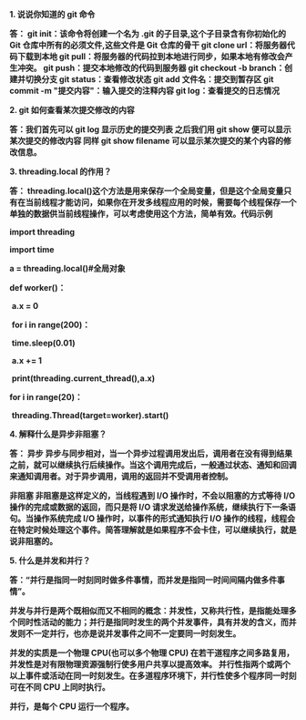 **1. 说说你知道的 git 命令**

**答： git init：该命令将创建一个名为 .git 的子目录,这个子目录含有你初始化的 Git 仓库中所有的必须文件,这些文件是 Git 仓库的骨干 git clone url：将服务器代码下载到本地 git pull：将服务器的代码拉到本地进行同步，如果本地有修改会产生冲突。 git push：提交本地修改的代码到服务器 git checkout -b branch：创建并切换分支 git status：查看修改状态 git add 文件名：提交到暂存区 git commit -m "提交内容"：输入提交的注释内容 git log：查看提交的日志情况**



**2. git 如何查看某次提交修改的内容**

**答：我们首先可以 git log 显示历史的提交列表 之后我们用 git show 便可以显示某次提交的修改内容 同样 git show filename 可以显示某次提交的某个内容的修改信息。**



**3. threading.local 的作用？**

**答： threading.local()这个方法是用来保存一个全局变量，但是这个全局变量只有在当前线程才能访问，如果你在开发多线程应用的时候，需要每个线程保存一个单独的数据供当前线程操作，可以考虑使用这个方法，简单有效。代码示例**

**import threading**

**import time**

**a = threading.local()#全局对象**

**def worker()：**

​    **a.x = 0**

​    **for i in range(200)：**

​        **time.sleep(0.01)**

​        **a.x += 1**

​    **print(threading.current_thread(),a.x)**

**for i in range(20)：**

​    **threading.Thread(target=worker).start()**



**4. 解释什么是异步非阻塞？**

**答： 异步 异步与同步相对，当一个异步过程调用发出后，调用者在没有得到结果之前，就可以继续执行后续操作。当这个调用完成后，一般通过状态、通知和回调来通知调用者。对于异步调用，调用的返回并不受调用者控制。**

**非阻塞 非阻塞是这样定义的，当线程遇到 I/O 操作时，不会以阻塞的方式等待 I/O 操作的完成或数据的返回，而只是将 I/O 请求发送给操作系统，继续执行下一条语句。当操作系统完成 I/O 操作时，以事件的形式通知执行 I/O 操作的线程，线程会在特定时候处理这个事件。简答理解就是如果程序不会卡住，可以继续执行，就是说非阻塞的。**



**5. 什么是并发和并行？**

**答：“并行是指同一时刻同时做多件事情，而并发是指同一时间间隔内做多件事情”。**

**并发与并行是两个既相似而又不相同的概念：并发性，又称共行性，是指能处理多个同时性活动的能力；并行是指同时发生的两个并发事件，具有并发的含义，而并发则不一定并行，也亦是说并发事件之间不一定要同一时刻发生。**

**并发的实质是一个物理 CPU(也可以多个物理 CPU) 在若干道程序之间多路复用，并发性是对有限物理资源强制行使多用户共享以提高效率。 并行性指两个或两个以上事件或活动在同一时刻发生。在多道程序环境下，并行性使多个程序同一时刻可在不同 CPU 上同时执行。**

**并行，是每个 CPU 运行一个程序。**